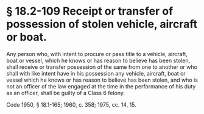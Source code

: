 # § 18.2-109 Receipt or transfer of possession of stolen vehicle, aircraft or boat.

<p>Any person who, with intent to procure or pass title to a vehicle, aircraft, boat or vessel, which he knows or has reason to believe has been stolen, shall receive or transfer possession of the same from one to another or who shall with like intent have in his possession any vehicle, aircraft, boat or vessel which he knows or has reason to believe has been stolen, and who is not an officer of the law engaged at the time in the performance of his duty as an officer, shall be guilty of a Class 6 felony.</p><p>Code 1950, § 18.1-165; 1960, c. 358; 1975, cc. 14, 15.</p>